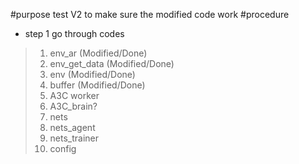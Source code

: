 #purpose
    test V2 to make sure the modified code work
#procedure
* step 1 go through codes
> 1. env_ar  (Modified/Done)
> 2. env_get_data   (Modified/Done)
> 3. env  (Modified/Done)
> 2. buffer (Modified/Done)
> 3. A3C worker
> 4. A3C_brain?
> 5. nets
> 6. nets_agent
> 7. nets_trainer
> 8. config